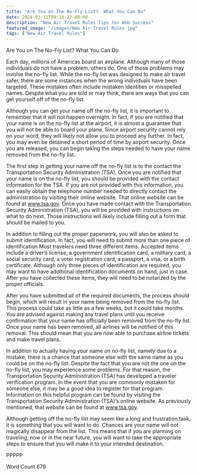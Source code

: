 ```yaml
---
title: "Are You on The No-Fly List?  What You Can Do"
date: 2024-03-15T09:18:22-08:00
description: "New Air Travel Rules Tips for Web Success"
featured_image: "/images/New Air Travel Rules.jpg"
tags: ["New Air Travel Rules"]
---
```


Are You on The No-Fly List?  What You Can Do

Each day, millions of Americas board an airplane. Although many of those individuals do not have a problem, others do. One of those problems may involve the no-fly list. While the no-fly list was designed to make air travel safer, there are some instances when the wrong individuals have been targeted. These mistakes often include mistaken identities or misspelled names.  Despite what you are told or may think, there are ways that you can get yourself off of the no-fly list.

Although you can get your name off the no-fly list, it is important to remember that it will not happen overnight.  In fact, if you are notified that your name is on the no-fly list at the airport, it is almost a guarantee that you will not be able to board your plane.  Since airport security cannot rely on your word, they will likely not allow you to proceed any further.  In fact, you may even be detained a short period of time by airport security.  Once you are released, you can begin taking the steps needed to have your name removed from the no-fly list.

The first step in getting your name off the no-fly list is to the contact the Transportation Security Administration (TSA). Once you are notified that your name is on the no-fly list, you should be provided with the contact information for the TSA.  If you are not provided with this information, you can easily obtain the telephone number needed to directly contact the administration by visiting their online website.  That online website can be found at www.tsa.gov.  Once you have made contact with the Transportation Security Administration (TSA), you will be provided with instructions on what to do next. Those instructions will likely include filling out a form that should be mailed to you.

In addition to filling out the proper paperwork, you will also be asked to submit identification.  In fact, you will need to submit more than one piece of identification Most travelers need three different items.  Accepted items include a driver’s license, a government identification card, a military card, a social security card, a voter registration card, a passport, a visa, or a birth certificate.  Although only three pieces of identification are required, you may want to have additional identification documents on hand, just in case.  After you have collected these items, they will need to be notarized by the proper officials.  

After you have submitted all of the required documents, the process should begin, which will result in your name being removed from the no-fly list.  This process could take as little as a few weeks, but it could take months.  You are advised against making any travel plans until you receive confirmation that your name has officially been removed from the no-fly list.  Once your name has been removed, all airlines will be notified of this removal. This should mean that you are now able to purchase airline tickets and make travel plans.  

In addition to actually having your name on no-fly list, namely due to a mistake, there is a chance that someone else with the same name as you could be on the no-fly list. Despite the fact that you are not the one on the no-fly list, you may experience some problems.  For that reason, the Transportation Security Administration (TSA) has developed a traveler verification program.  In the event that you are commonly mistaken for someone else, it may be a good idea to register for that program.  Information on this helpful program can be found by visiting the Transportation Security Administration (TSA)’s online website.  As previously mentioned, that website can be found at www.tsa.gov.

Although getting off the no-fly list may seem like a long and frustration task, it is something that you will want to do. Chances are your name will not magically disappear from the list. This means that if you are planning on traveling, now or in the near future, you will want to take the appropriate steps to ensure that you will make it to your intended destination.

PPPPP

Word Count 679


